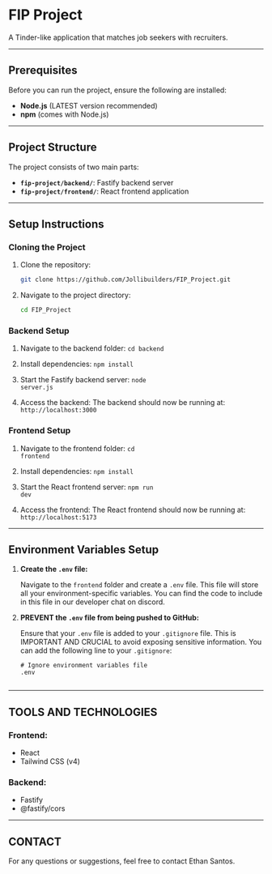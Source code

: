 # FIP Project

A Tinder-like application that matches job seekers with recruiters.

---

## Prerequisites

Before you can run the project, ensure the following are installed:

- **Node.js** (LATEST version recommended)
- **npm** (comes with Node.js)

---

## Project Structure

The project consists of two main parts:

- **`fip-project/backend/`**: Fastify backend server  
- **`fip-project/frontend/`**: React frontend application

---

## Setup Instructions

### Cloning the Project

1. Clone the repository:
   ```bash
   git clone https://github.com/Jollibuilders/FIP_Project.git

2. Navigate to the project directory:
   ```bash
   cd FIP_Project

### Backend Setup

1. Navigate to the backend folder:
<code>cd backend</code>

2. Install dependencies:
<code>npm install</code> 

3. Start the Fastify backend server:
<code>node server.js</code> 

4. Access the backend: The backend should now be running at: `http://localhost:3000`

### Frontend Setup

1. Navigate to the frontend folder:
<code>cd frontend</code> 

2. Install dependencies:
<code>npm install</code> 

3. Start the React frontend server:
<code>npm run dev</code> 

4. Access the frontend: The React frontend should now be running at: `http://localhost:5173`

--- 

## Environment Variables Setup

1. **Create the `.env` file:**

   Navigate to the `frontend` folder and create a `.env` file. This file will store all your environment-specific variables. You can find the code to include in this file in our developer chat on discord.

2. **PREVENT the `.env` file from being pushed to GitHub:**

   Ensure that your `.env` file is added to your `.gitignore` file. This is IMPORTANT AND CRUCIAL to avoid exposing sensitive information. You can add the following line to your `.gitignore`:

   ```gitignore
   # Ignore environment variables file
   .env


---

## TOOLS AND TECHNOLOGIES

### Frontend:

- React
- Tailwind CSS (v4)

### Backend:

- Fastify
- @fastify/cors

---

## CONTACT

For any questions or suggestions, feel free to contact Ethan Santos.
